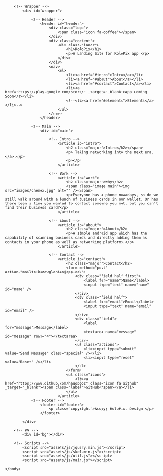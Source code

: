 <html>
	<head>
		<title>RoloPix</title>
		<meta charset="utf-8" />
		<meta name="viewport" content="width=device-width, initial-scale=1, user-scalable=no" />
		<link rel="stylesheet" href="assets/css/main.css" />
		<!--[if lte IE 9]><link rel="stylesheet" href="assets/css/ie9.css" /><![endif]-->
		<noscript><link rel="stylesheet" href="assets/css/noscript.css" /></noscript>
	</head>
	<body>

		<!-- Wrapper -->
			<div id="wrapper">

				<!-- Header -->
					<header id="header">
						<div class="logo">
							<span class="icon fa-coffee"></span>
						</div>
						<div class="content">
							<div class="inner">
								<h1>RoloPix</h1>
								<p>A Landing Site for RoloPix app </p>
							</div>
						</div>
						<nav>
							<ul>
								<li><a href="#intro">Intro</a></li>
								<li><a href="#about">About</a></li>
								<li><a href="#contact">Contact</a></li>
								<li><a  href="https://play.google.com/store/" _target="_blank">App Coming Soon</a></li>
								<!--<li><a href="#elements">Elements</a></li>-->
							</ul>
						</nav>
					</header>

				<!-- Main -->
					<div id="main">

						<!-- Intro -->
							<article id="intro">
								<h2 class="major">Intro</h2></span>
								<p> Taking networking into the next era.</a>.</p>
								<p></p>
							</article>

						<!-- Work -->
							<article id="work">
								<h2 class="major">Why</h2>
								<span class="image main"><img src="images/chemex.jpg" alt="" /></span>
								<p>Everyone has a phone nowadays, so do we still walk around with a bunch of business cards in our wallet. Or has there been a time you wanted to contact someone you met, but you can't find their business card?</p>
							</article>

						<!-- About -->
							<article id="about">
								<h2 class="major">About</h2>
								<p>A simple android app which has the capability of scanning business cards and directly adding them as contacts in your phone as well as networking platforms.</p>
							</article>

						<!-- Contact -->
							<article id="contact">
								<h2 class="major">Contact</h2>
								<form method="post" action="mailto:bozawglanian@cpp.edu">
									<div class="field half first">
										<label for="name">Name</label>
										<input type="text" name="name" id="name" />
									</div>
									<div class="field half">
										<label for="email">Email</label>
										<input type="text" name="email" id="email" />
									</div>
									<div class="field">
										<label for="message">Message</label>
										<textarea name="message" id="message" rows="4"></textarea>
									</div>
									<ul class="actions">
										<li><input type="submit" value="Send Message" class="special" /></li>
										<li><input type="reset" value="Reset" /></li>
									</ul>
								</form>
								<ul class="icons">
									<li><a href="https://www.github.com/hagopboz" class="icon fa-github" _target="_blank"><span class="label">GitHub</span></a></li>
								</ul>
							</article>
				<!-- Footer -->
					<footer id="footer">
						<p class="copyright">&copy; RoloPix. Design </p>
					</footer>

			</div>

		<!-- BG -->
			<div id="bg"></div>

		<!-- Scripts -->
			<script src="assets/js/jquery.min.js"></script>
			<script src="assets/js/skel.min.js"></script>
			<script src="assets/js/util.js"></script>
			<script src="assets/js/main.js"></script>

	</body>
</html>
